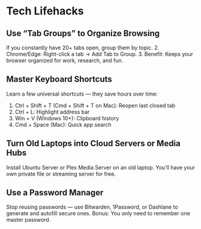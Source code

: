 # Tech Lifehacks

## Use “Tab Groups” to Organize Browsing

If you constantly have 20+ tabs open, group them by topic.
2. Chrome/Edge: Right-click a tab → Add Tab to Group.
3. Benefit: Keeps your browser organized for work, research, and fun.

## Master Keyboard Shortcuts

Learn a few universal shortcuts — they save hours over time:
1. Ctrl + Shift + T (Cmd + Shift + T on Mac): Reopen last closed tab
2. Ctrl + L: Highlight address bar
3. Win + V (Windows 10+): Clipboard history
4. Cmd + Space (Mac): Quick app search

## Turn Old Laptops into Cloud Servers or Media Hubs

Install Ubuntu Server or Plex Media Server on an old laptop. You’ll have your own private file or streaming server for free.

## Use a Password Manager

Stop reusing passwords — use Bitwarden, 1Password, or Dashlane to generate and autofill secure ones.
Bonus: You only need to remember one master password.